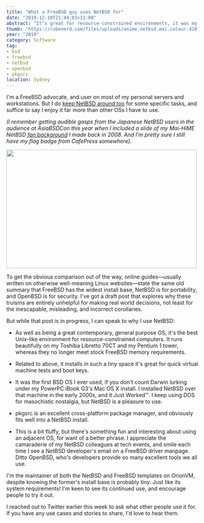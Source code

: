 ```yaml
---
title: "What a FreeBSD guy uses NetBSD for"
date: "2019-12-10T21:44:03+11:00"
abstract: "It’s great for resource-constrained environments, it was my first BSD OS, pkgsrc is great, and I enjoy using adjacent OSs to keep me on my toes."
thumb: "https://rubenerd.com/files/uploads/anime.netbsd.mai.colour.420.jpg"
year: "2019"
category: Software
tag:
- bsd
- freebsd
- netbsd
- openbsd
- pkgsrc
location: Sydney
---
```

I'm a FreeBSD advocate, and user on most of my personal servers and workstations. But I do [keep NetBSD around too](https://rubenerd.com/tag/netbsd/) for some specific tasks, and suffice to say I enjoy it far more than other OSs I have to use.

*(I remember getting audible gasps from the Japanese NetBSD users in the audience at AsiaBSDCon this year when I included a slide of my Mai-HiME NetBSD [fan background](https://rubenerd.com/p2764/) I made back in 2008. And I'm pretty sure I still have my flag badge from CafePress somewhere).*

<p><img src="https://rubenerd.com/files/2019/screenie2008-maihime-netbsd@1x.jpg" srcset="https://rubenerd.com/files/2019/screenie2008-maihime-netbsd@1x.jpg 1x, https://rubenerd.com/files/2019/screenie2008-maihime-netbsd@2x.jpg 2x" alt="" style="width:500px; height:312px;" /></p>

To get the obvious comparison out of the way, online guides&mdash;usually written on otherwise well-meaning Linux websites&mdash;state the same old summary that FreeBSD has the widest install base, NetBSD is for portability, and OpenBSD is for security. I've got a draft post that explores why these truisms are entirely unhelpful for making real world decisions, not least for the inescapable, misleading, and incorrect corollaries.

But while that post is in progress, I can speak to why I use NetBSD:

* As well as being a great contemporary, general purpose OS, it's the best Unix-like environment for resource-constrained computers. It runs beautifully on my Toshiba Libretto 70CT and my Pentium 1 tower, whereas they no longer meet stock FreeBSD memory requirements.

* Related to above, it installs in such a tiny space it's great for quick virtual machine tests and boot keys.

* It was the first BSD OS I ever used, if you don't count Darwin lurking under my PowerPC iBook G3's Mac OS X install. I installed NetBSD over that machine in the early 2000s, and it Just Worked&trade;. I keep using DOS for masochistic nostalgia, but NetBSD is a pleasure to use.

* pkgsrc is an excellent cross-platform package manager, and obviously fits well into a NetBSD install.

* This is a bit fluffy, but there's something fun and interesting about using an adjacent OS, for want of a better phrase. I appreciate the camaraderie of my NetBSD colleagues at tech events, and smile each time I see a NetBSD developer's email on a FreeBSD driver manpage. Ditto OpenBSD, who's developers provide so many excellent tools we all use.

I'm the maintainer of both the NetBSD and FreeBSD templates on OrionVM, despite knowing the former's install base is probably tiny. Just like its system requirements! I'm keen to see its continued use, and encourage people to try it out.

I reached out to Twitter earlier this week to ask what other people use it for. If you have any use cases and stories to share, I'd love to hear them.

